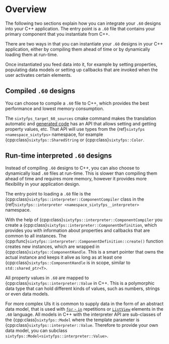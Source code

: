 
# Overview

The following two sections explain how you can integrate your `.60` designs into your
C++ application. The entry point is a `.60` file that contains your primary component
that you instantiate from C++.

There are two ways in that you can instantiate your `.60` designs in your C++ application,
either by compiling them ahead of time or by dynamically loading them at run-time.

Once instantiated you feed data into it, for example by setting properties, populating
data models or setting up callbacks that are invoked when the user activates certain elements.


## Compiled `.60` designs

You can choose to compile a `.60` file to C++, which provides the best performance
and lowest memory consumption.

The `sixtyfps_target_60_sources` cmake command makes the translation automatic
and [generated code](generated_code.md) has an API that allows setting and getting
property values, etc. That API will use types from the {ref}`sixtyfps <namespace_sixtyfps>`
namespace, for example {cpp:class}`sixtyfps::SharedString` or {cpp:class}`sixtyfps::Color`.

## Run-time interpreted `.60` designs

Instead of compiling `.60` designs to C++, you can also choose to dynamically load `.60`
files at run-time. This is slower than compiling them ahead of time and requires more memory,
however it provides more flexibility in your application design.

The entry point to loading a `.60` file is the {cpp:class}`sixtyfps::interpreter::ComponentCompiler`
class in the {ref}`sixtyfps::interpreter <namespace_sixtyfps__interpreter>` namespace.

With the help of {cpp:class}`sixtyfps::interpreter::ComponentCompiler` you create a {cpp:class}`sixtyfps::interpreter::ComponentDefinition`,
which provides you with information about properties and callbacks that are common to all instances. The
{cpp:func}`sixtyfps::interpreter::ComponentDefinition::create()` function creates new instances, which
are wrapped in {cpp:class}`sixtyfps::ComponentHandle`. This is a smart pointer that owns the actual instance
and keeps it alive as long as at least one {cpp:class}`sixtyfps::ComponentHandle` is in scope, similar to `std::shared_ptr<T>`.

All property values in `.60` are mapped to {cpp:class}`sixtyfps::interpreter::Value` in C++. This is a
polymorphic data type that can hold different kinds of values, such as numbers, strings or even data models.

For more complex UIs it is common to supply data in the form of an abstract data model, that is used with
[`for` - `in`](markdown/langref.md#repetition) repetitions or [`ListView`](markdown/widgets.md#listview) elements in the `.60` language.
All models in C++ with the interpreter API are sub-classes of the {cpp:class}`sixtyfps::Model` where the template
parameter is {cpp:class}`sixtyfps::interpreter::Value`. Therefore to provide your own data model, you can subclass
`sixtyfps::Model<sixtyfps::interpreter::Value>`.